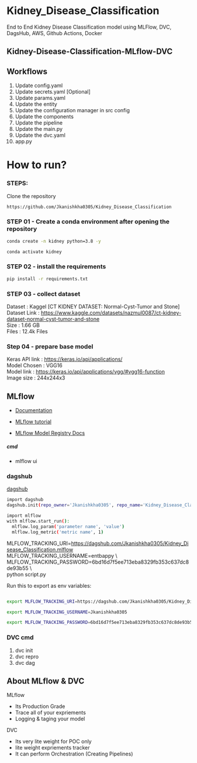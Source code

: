 # Kidney_Disease_Classification
End to End Kidney Disease Classification model using MLFlow, DVC, DagsHub, AWS, Github Actions, Docker

## Kidney-Disease-Classification-MLflow-DVC

## Workflows

1. Update config.yaml
2. Update secrets.yaml [Optional]
3. Update params.yaml
4. Update the entity
5. Update the configuration manager in src config
6. Update the components
7. Update the pipeline 
8. Update the main.py
9. Update the dvc.yaml
10. app.py

# How to run?
### STEPS:

Clone the repository

```bash
https://github.com/Jkanishkha0305/Kidney_Disease_Classification
```
### STEP 01 - Create a conda environment after opening the repository

```bash
conda create -n kidney python=3.8 -y
```

```bash
conda activate kidney
```


### STEP 02 - install the requirements
```bash
pip install -r requirements.txt
```

### STEP 03 - collect dataset
Dataset : Kaggel [CT KIDNEY DATASET: Normal-Cyst-Tumor and Stone]    
Dataset Link : https://www.kaggle.com/datasets/nazmul0087/ct-kidney-dataset-normal-cyst-tumor-and-stone  
Size : 1.66 GB   
Files : 12.4k Files


### Step 04 - prepare base model 
Keras API link : https://keras.io/api/applications/  
Model Chosen : VGG16   
Model link : https://keras.io/api/applications/vgg/#vgg16-function   
Image size : 244x244x3


## MLflow

- [Documentation](https://mlflow.org/docs/latest/index.html)

- [MLflow tutorial](https://youtu.be/qdcHHrsXA48?si=bD5vDS60akNphkem)

- [MLflow Model Registry Docs](https://mlflow.org/docs/latest/model-registry.html#api-workflow)

##### cmd
- mlflow ui


### dagshub
[dagshub](https://dagshub.com/)

```bash
import dagshub
dagshub.init(repo_owner='Jkanishkha0305', repo_name='Kidney_Disease_Classification', mlflow=True)

import mlflow
with mlflow.start_run():
  mlflow.log_param('parameter name', 'value')
  mlflow.log_metric('metric name', 1)
```  


MLFLOW_TRACKING_URI=https://dagshub.com/Jkanishkha0305/Kidney_Disease_Classification.mlflow \
MLFLOW_TRACKING_USERNAME=entbappy \  
MLFLOW_TRACKING_PASSWORD=6bd16d7f5ee713eba8329fb353c637dc8de93b55 \  
python script.py

Run this to export as env variables:

```bash

export MLFLOW_TRACKING_URI=https://dagshub.com/Jkanishkha0305/Kidney_Disease_Classification.mlflow

export MLFLOW_TRACKING_USERNAME=Jkanishkha0305

export MLFLOW_TRACKING_PASSWORD=6bd16d7f5ee713eba8329fb353c637dc8de93b55

```


### DVC cmd

1. dvc init
2. dvc repro
3. dvc dag


## About MLflow & DVC

MLflow

 - Its Production Grade
 - Trace all of your expriements
 - Logging & taging your model


DVC 

 - Its very lite weight for POC only
 - lite weight expriements tracker
 - It can perform Orchestration (Creating Pipelines)

